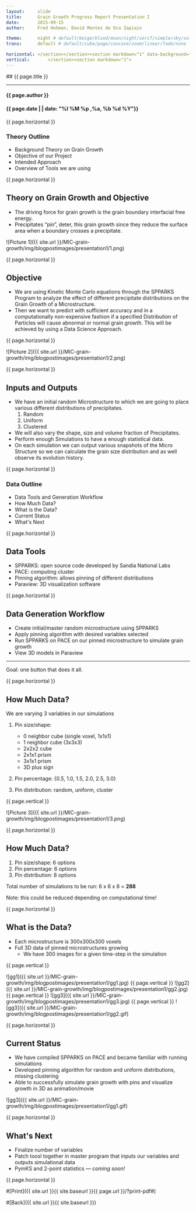 ```yaml
---
layout:     slide
title:     	Grain Growth Progress Report Presentation I
date:      	2015-09-15
author:     Fred Hohman, David Montes de Oca Zapiain

theme:		night # default/beige/blood/moon/night/serif/simple/sky/solarized
trans:		default # default/cube/page/concave/zoom/linear/fade/none

horizontal:	</section></section><section markdown="1" data-background="http://ahmetcecen.github.io/project-pages/img/slidebackground.png"><section markdown="1">
vertical:		</section><section markdown="1">
---
```

<section markdown="1" data-background="http://ahmetcecen.github.io/project-pages/img/slidebackground.png"><section markdown="1">
## {{ page.title }}

<hr>

#### {{ page.author }}

#### {{ page.date | | date: "%I %M %p ,%a, %b %d %Y"}}

{{ page.horizontal }}

<!-- Start Writing Below in Markdown -->

# Theory Outline

* Background Theory on Grain Growth
* Objective of our Project
* Intended Approach
* Overview of Tools we are using

{{ page.horizontal }}

## Theory on Grain Growth and Objective

* The driving force for grain growth is the grain boundary interfacial free energy. 
* Precipitates “pin”, deter, this grain growth since they reduce the surface area when a boundary crosses a precipitate. 

![Picture 1]({{ site.url }}/MIC-grain-growth/img/blogpostimages/presentation1/1.png)

{{ page.horizontal }}

## Objective 

* We are using Kinetic Monte Carlo equations through the SPPARKS Program to analyze the effect of different precipitate distributions on the Grain Growth of a Microstructure. 
* Then we want to predict with sufficient accuracy and in a computationally non-expensive fashion if a specified Distribution of Particles will cause abnormal or normal grain growth. This will be achieved by using a Data Science Approach.

{{ page.horizontal }}

![Picture 2]({{ site.url }}/MIC-grain-growth/img/blogpostimages/presentation1/2.png)

{{ page.horizontal }}

## Inputs and Outputs

* We have an initial random Microstructure to which we are going to place various different distributions of precipitates. 
	1. Random
	2. Uniform
	3. Clustered
* We will also vary the shape, size and volume fraction of Precipitates. 
* Perform enough Simulations to have a enough statistical data. 
* On each simulation we can output various snapshots of the Micro Structure so we can calculate the grain size distribution and as well observe its evolution history. 

{{ page.horizontal }}

# Data Outline

* Data Tools and Generation Workflow
* How Much Data?
* What is the Data?
* Current Status
* What's Next

{{ page.horizontal }}

## Data Tools

* SPPARKS: open source code developed by Sandia National Labs
* PACE: computing cluster 
* Pinning algorithm: allows pinning of different distributions 
* Paraview: 3D visualization software

{{ page.horizontal }}

## Data Generation Workflow

* Create initial/master random microstructure using SPPARKS
* Apply pinning algorithm with desired variables selected
* Run SPPARKS on PACE on our pinned microstructure to simulate grain growth
* View 3D models in Paraview

***

Goal: one button that does it all.

{{ page.horizontal }}

## How Much Data? 

We are varying 3 variables in our simulations

1. Pin size/shape:
	
	* 0 neighbor cube (single voxel, 1x1x1)
	* 1 neighbor cube (3x3x3)
	* 2x2x2 cube
	* 2x1x1 prism
	* 3x1x1 prism
	* 3D plus sign

2. Pin percentage: {0.5, 1.0, 1.5, 2.0, 2.5, 3.0}
3. Pin distribution: random, uniform, cluster

{{ page.vertical }}

![Picture 3]({{ site.url }}/MIC-grain-growth/img/blogpostimages/presentation1/3.png)

{{ page.horizontal }}

## How Much Data? 

1. Pin size/shape: 6 options
2. Pin percentage: 6 options
3. Pin distribution: 8 options

Total number of simulations to be run: 6 x 6 x 8 = **288**

Note: this could be reduced depending on computational time!

{{ page.horizontal }}

## What is the Data?

* Each microstructure is 300x300x300 voxels
* Full 3D data of pinned microstructures growing
	* We have 300 images for a given time-step in the simulation

{{ page.vertical }}

![gg1]({{ site.url }}/MIC-grain-growth/img/blogpostimages/presentation1/gg1.jpg)
{{ page.vertical }}
![gg2]({{ site.url }}/MIC-grain-growth/img/blogpostimages/presentation1/gg2.jpg)
{{ page.vertical }}
![gg3]({{ site.url }}/MIC-grain-growth/img/blogpostimages/presentation1/gg3.jpg)
{{ page.vertical }}
![gg3]({{ site.url }}/MIC-grain-growth/img/blogpostimages/presentation1/gg2.gif)

{{ page.horizontal }}

## Current Status

* We have compiled SPPARKS on PACE and became familiar with running simulations
* Developed pinning algorithm for random and uniform distributions, missing clustering
* Able to successfully simulate grain growth with pins and visualize growth in 3D as animation/movie

![gg3]({{ site.url }}/MIC-grain-growth/img/blogpostimages/presentation1/gg1.gif)

{{ page.horizontal }}

## What's Next

* Finalize number of variables
* Patch toosl together in master program that inputs our variables and outputs simulational data 
* PymKS and 2-point statistics — *coming soon!*

<!-- End Here -->


{{ page.horizontal }}

#[Print]({{ site.url }}{{ site.baseurl }}{{ page.url }}/?print-pdf#)

#[Back]({{ site.url }}{{ site.baseurl }})

</section></section>

